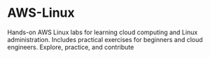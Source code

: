 # AWS-Linux
Hands-on AWS Linux labs for learning cloud computing and Linux administration. Includes practical exercises for beginners and cloud engineers. Explore, practice, and contribute

